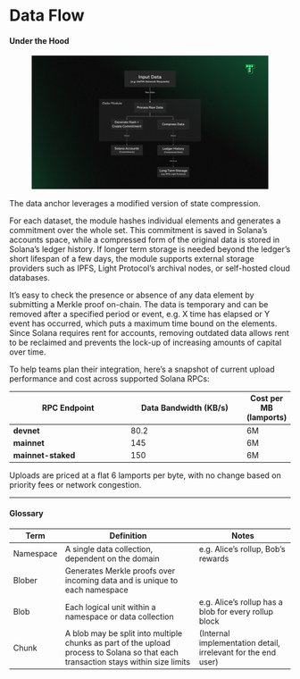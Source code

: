 # Data Flow

#### Under the Hood

<figure><img src="../../../.gitbook/assets/Termina Diagrams (5) (2).png" alt=""><figcaption></figcaption></figure>

The data anchor leverages a modified version of state compression.

For each dataset, the module hashes individual elements and generates a commitment over the whole set. This commitment is saved in Solana’s accounts space, while a compressed form of the original data is stored in Solana’s ledger history. If longer term storage is needed beyond the ledger’s short lifespan of a few days, the module supports external storage providers such as IPFS, Light Protocol’s archival nodes, or self-hosted cloud databases.

It’s easy to check the presence or absence of any data element by submitting a Merkle proof on-chain. The data is temporary and can be removed after a specified period or event, e.g. X time has elapsed or Y event has occurred, which puts a maximum time bound on the elements. Since Solana requires rent for accounts, removing outdated data allows rent to be reclaimed and prevents the lock-up of increasing amounts of capital over time.

To help teams plan their integration, here’s a snapshot of current upload performance and cost across supported Solana RPCs:

<table><thead><tr><th width="241.224609375">RPC Endpoint </th><th width="234.673828125">Data Bandwidth (KB/s)</th><th>Cost per MB (lamports)</th></tr></thead><tbody><tr><td><strong>devnet</strong></td><td>80.2</td><td>6M</td></tr><tr><td><strong>mainnet</strong></td><td>145</td><td>6M</td></tr><tr><td><strong>mainnet-staked</strong></td><td>150</td><td>6M</td></tr></tbody></table>

Uploads are priced at a flat 6 lamports per byte, with no change based on priority fees or network congestion.

***

#### Glossary

| Term      | Definition                                                                                                                         | Notes                                                         |
| --------- | ---------------------------------------------------------------------------------------------------------------------------------- | ------------------------------------------------------------- |
| Namespace | A single data collection, dependent on the domain                                                                                  | e.g. Alice’s rollup, Bob’s rewards                            |
| Blober    | Generates Merkle proofs over incoming data and is unique to each namespace                                                         |                                                               |
| Blob      | Each logical unit within a namespace or data collection                                                                            | e.g. Alice’s rollup has a blob for every rollup block         |
| Chunk     | A blob may be split into multiple chunks as part of the upload process to Solana so that each transaction stays within size limits | (Internal implementation detail, irrelevant for the end user) |
